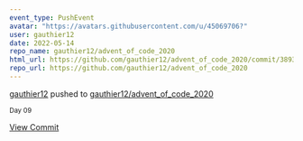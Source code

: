 ```yaml
---
event_type: PushEvent
avatar: "https://avatars.githubusercontent.com/u/45069706?"
user: gauthier12
date: 2022-05-14
repo_name: gauthier12/advent_of_code_2020
html_url: https://github.com/gauthier12/advent_of_code_2020/commit/389398e4c3a6fc734d4bddba7dfe0ab18a7d36be
repo_url: https://github.com/gauthier12/advent_of_code_2020
---
```


<a href='https://github.com/gauthier12' target='_blank'>gauthier12</a> pushed to <a href='https://github.com/gauthier12/advent_of_code_2020' target='_blank'>gauthier12/advent_of_code_2020</a>

<small>Day 09</small>

<a href='https://github.com/gauthier12/advent_of_code_2020/commit/389398e4c3a6fc734d4bddba7dfe0ab18a7d36be' target='_blank'>View Commit</a>